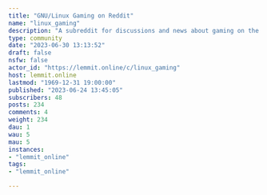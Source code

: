 ```yaml
---
title: "GNU/Linux Gaming on Reddit" 
name: "linux_gaming"
description: "A subreddit for discussions and news about gaming on the GNU/Linux family of operating systems (including the Steam Deck)."
type: community
date: "2023-06-30 13:13:52"
draft: false
nsfw: false
actor_id: "https://lemmit.online/c/linux_gaming"
host: lemmit.online
lastmod: "1969-12-31 19:00:00"
published: "2023-06-24 13:45:05"
subscribers: 48
posts: 234
comments: 4
weight: 234
dau: 1
wau: 5
mau: 5
instances:
- "lemmit_online"
tags: 
- "lemmit_online"

---
```

